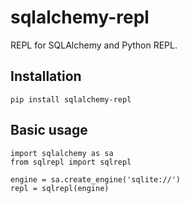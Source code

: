 sqlalchemy-repl
===============

REPL for SQLAlchemy and Python REPL.

Installation
------------
```
pip install sqlalchemy-repl
```

Basic usage
-----------
```
import sqlalchemy as sa
from sqlrepl import sqlrepl

engine = sa.create_engine('sqlite://')
repl = sqlrepl(engine)
```
